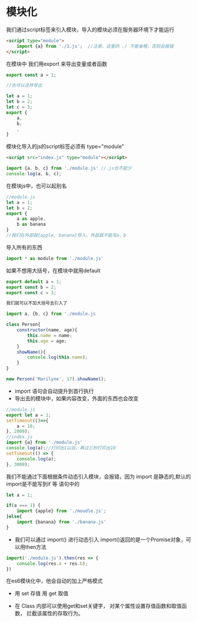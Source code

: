 # 模块化

我们通过script标签来引入模块，导入的模块必须在服务器环境下才能运行

```html
<script type="module">  
    import {a} from './1.js';  //注意，这里的 ./ 不能省略，否则会报错
</script>
```

在模块中 我们用export 来导出变量或者函数

```js
export const a = 1;

//也可以这样导出

let a = 1;
let b = 2;
let c = 3;
export {
    a,
    b,
    ,
}
```

模块化导入的js的script标签必须有 type="module"

```html
<script src="index.js" type="module"></script>
```

```js
import {a, b, c} from './module.js' //.js也不能少
console.log(a, b, c);
```

在模块js中，也可以起别名

```js
//module.js
let a = 1;
let b = 2;
export {
    a as apple,
    b as banana
}
//我们在外部就{apple, banana}导入，外部就不能写a，b
```

导入所有的东西

```js
import * as module from './module.js'
```

如果不想用大括号，在模块中就用default

```js
export default a = 1;
export const b = 2;
export const c = 3;

我们就可以不加大括号去引入了

import a, {b, c} from './module.js
```

```js
class Person{
    constructor(name, age){
        this.name = name;
        this.age = age;
    }
    showName(){
        console.log(this.name);
    }
}

new Person('Marilyne', 17).showName();
```

- import 语句会自动提升到首行执行
- 导出去的模块中，如果内容改变，外面的东西也会改变

```js
//module.js
export let a = 1;
setTimeout(()=>{
    a = 10;
}, 2000);
//index.js
import {a} from './module.js'
console.log(a);//打印出1以后，再过三秒打印出10
setTimeout(() => {
    console.log(a);
}, 3000);
```

我们不能通过下面根据条件动态引入模块，会报错，因为 import 是静态的,默认的import是不能写到if 等 语句中的

```js
let a = 1;

if(a === 1) {
    import {apple} from './moudle.js';
}else{
    import {banana} from './banana.js'
}
```

- 我们可以通过 import() 进行动态引入 import()返回的是一个Promise对象，可以用then方法

```js
import('./module.js').then(res => {
    console.log(res.a + res.b);
})
```

在es6模块化中，他会自动的加上严格模式

- 用 set 存值 用 get 取值

- 在 Class 内部可以使用get和set关键字， 对某个属性设置存值函数和取值函数， 拦截该属性的存取行为。


